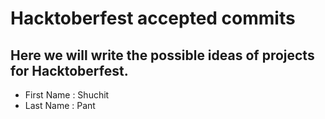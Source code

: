 # Hacktoberfest accepted commits

## Here we will write the possible ideas of projects for Hacktoberfest.

- First Name : Shuchit
- Last Name : Pant
